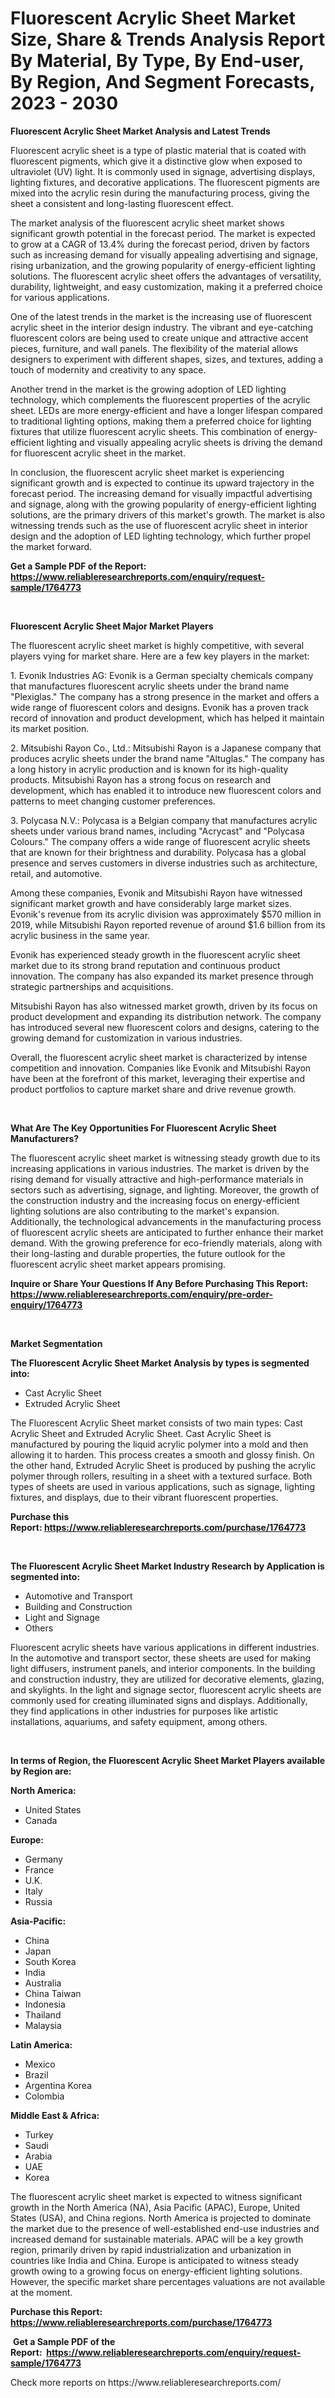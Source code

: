 <p><h1>Fluorescent Acrylic Sheet Market Size, Share & Trends Analysis Report By Material, By Type, By End-user, By Region, And Segment Forecasts, 2023 - 2030</h1></p><p><strong>Fluorescent Acrylic Sheet Market Analysis and Latest Trends</strong></p>
<p><p>Fluorescent acrylic sheet is a type of plastic material that is coated with fluorescent pigments, which give it a distinctive glow when exposed to ultraviolet (UV) light. It is commonly used in signage, advertising displays, lighting fixtures, and decorative applications. The fluorescent pigments are mixed into the acrylic resin during the manufacturing process, giving the sheet a consistent and long-lasting fluorescent effect.</p><p>The market analysis of the fluorescent acrylic sheet market shows significant growth potential in the forecast period. The market is expected to grow at a CAGR of 13.4% during the forecast period, driven by factors such as increasing demand for visually appealing advertising and signage, rising urbanization, and the growing popularity of energy-efficient lighting solutions. The fluorescent acrylic sheet offers the advantages of versatility, durability, lightweight, and easy customization, making it a preferred choice for various applications.</p><p>One of the latest trends in the market is the increasing use of fluorescent acrylic sheet in the interior design industry. The vibrant and eye-catching fluorescent colors are being used to create unique and attractive accent pieces, furniture, and wall panels. The flexibility of the material allows designers to experiment with different shapes, sizes, and textures, adding a touch of modernity and creativity to any space.</p><p>Another trend in the market is the growing adoption of LED lighting technology, which complements the fluorescent properties of the acrylic sheet. LEDs are more energy-efficient and have a longer lifespan compared to traditional lighting options, making them a preferred choice for lighting fixtures that utilize fluorescent acrylic sheets. This combination of energy-efficient lighting and visually appealing acrylic sheets is driving the demand for fluorescent acrylic sheet in the market.</p><p>In conclusion, the fluorescent acrylic sheet market is experiencing significant growth and is expected to continue its upward trajectory in the forecast period. The increasing demand for visually impactful advertising and signage, along with the growing popularity of energy-efficient lighting solutions, are the primary drivers of this market's growth. The market is also witnessing trends such as the use of fluorescent acrylic sheet in interior design and the adoption of LED lighting technology, which further propel the market forward.</p></p>
<p><strong>Get a Sample PDF of the Report:&nbsp; <a href="https://www.reliableresearchreports.com/enquiry/request-sample/1764773">https://www.reliableresearchreports.com/enquiry/request-sample/1764773</a></strong></p>
<p>&nbsp;</p>
<p><strong>Fluorescent Acrylic Sheet Major Market Players</strong></p>
<p><p>The fluorescent acrylic sheet market is highly competitive, with several players vying for market share. Here are a few key players in the market:</p><p>1. Evonik Industries AG: Evonik is a German specialty chemicals company that manufactures fluorescent acrylic sheets under the brand name "Plexiglas." The company has a strong presence in the market and offers a wide range of fluorescent colors and designs. Evonik has a proven track record of innovation and product development, which has helped it maintain its market position.</p><p>2. Mitsubishi Rayon Co., Ltd.: Mitsubishi Rayon is a Japanese company that produces acrylic sheets under the brand name "Altuglas." The company has a long history in acrylic production and is known for its high-quality products. Mitsubishi Rayon has a strong focus on research and development, which has enabled it to introduce new fluorescent colors and patterns to meet changing customer preferences.</p><p>3. Polycasa N.V.: Polycasa is a Belgian company that manufactures acrylic sheets under various brand names, including "Acrycast" and "Polycasa Colours." The company offers a wide range of fluorescent acrylic sheets that are known for their brightness and durability. Polycasa has a global presence and serves customers in diverse industries such as architecture, retail, and automotive.</p><p>Among these companies, Evonik and Mitsubishi Rayon have witnessed significant market growth and have considerably large market sizes. Evonik's revenue from its acrylic division was approximately $570 million in 2019, while Mitsubishi Rayon reported revenue of around $1.6 billion from its acrylic business in the same year.</p><p>Evonik has experienced steady growth in the fluorescent acrylic sheet market due to its strong brand reputation and continuous product innovation. The company has also expanded its market presence through strategic partnerships and acquisitions.</p><p>Mitsubishi Rayon has also witnessed market growth, driven by its focus on product development and expanding its distribution network. The company has introduced several new fluorescent colors and designs, catering to the growing demand for customization in various industries.</p><p>Overall, the fluorescent acrylic sheet market is characterized by intense competition and innovation. Companies like Evonik and Mitsubishi Rayon have been at the forefront of this market, leveraging their expertise and product portfolios to capture market share and drive revenue growth.</p></p>
<p>&nbsp;</p>
<p><strong>What Are The Key Opportunities For Fluorescent Acrylic Sheet Manufacturers?</strong></p>
<p><p>The fluorescent acrylic sheet market is witnessing steady growth due to its increasing applications in various industries. The market is driven by the rising demand for visually attractive and high-performance materials in sectors such as advertising, signage, and lighting. Moreover, the growth of the construction industry and the increasing focus on energy-efficient lighting solutions are also contributing to the market's expansion. Additionally, the technological advancements in the manufacturing process of fluorescent acrylic sheets are anticipated to further enhance their market demand. With the growing preference for eco-friendly materials, along with their long-lasting and durable properties, the future outlook for the fluorescent acrylic sheet market appears promising.</p></p>
<p><strong>Inquire or Share Your Questions If Any Before Purchasing This Report: <a href="https://www.reliableresearchreports.com/enquiry/pre-order-enquiry/1764773">https://www.reliableresearchreports.com/enquiry/pre-order-enquiry/1764773</a></strong></p>
<p>&nbsp;</p>
<p><strong>Market Segmentation</strong></p>
<p><strong>The Fluorescent Acrylic Sheet Market Analysis by types is segmented into:</strong></p>
<p><ul><li>Cast Acrylic Sheet</li><li>Extruded Acrylic Sheet</li></ul></p>
<p><p>The Fluorescent Acrylic Sheet market consists of two main types: Cast Acrylic Sheet and Extruded Acrylic Sheet. Cast Acrylic Sheet is manufactured by pouring the liquid acrylic polymer into a mold and then allowing it to harden. This process creates a smooth and glossy finish. On the other hand, Extruded Acrylic Sheet is produced by pushing the acrylic polymer through rollers, resulting in a sheet with a textured surface. Both types of sheets are used in various applications, such as signage, lighting fixtures, and displays, due to their vibrant fluorescent properties.</p></p>
<p><strong>Purchase this Report:&nbsp;<a href="https://www.reliableresearchreports.com/purchase/1764773">https://www.reliableresearchreports.com/purchase/1764773</a></strong></p>
<p>&nbsp;</p>
<p><strong>The Fluorescent Acrylic Sheet Market Industry Research by Application is segmented into:</strong></p>
<p><ul><li>Automotive and Transport</li><li>Building and Construction</li><li>Light and Signage</li><li>Others</li></ul></p>
<p><p>Fluorescent acrylic sheets have various applications in different industries. In the automotive and transport sector, these sheets are used for making light diffusers, instrument panels, and interior components. In the building and construction industry, they are utilized for decorative elements, glazing, and skylights. In the light and signage sector, fluorescent acrylic sheets are commonly used for creating illuminated signs and displays. Additionally, they find applications in other industries for purposes like artistic installations, aquariums, and safety equipment, among others.</p></p>
<p>&nbsp;</p>
<p><strong>In terms of Region, the Fluorescent Acrylic Sheet Market Players available by Region are:</strong></p>
<p>
    <p> <strong> North America: </strong>
        <ul>
            <li>United States</li>
            <li>Canada</li>
        </ul>
        </p> 
    <p> <strong> Europe: </strong>
        <ul>
            <li>Germany</li>
            <li>France</li>
            <li>U.K.</li>
            <li>Italy</li>
            <li>Russia</li>
        </ul>
        </p> 
    <p> <strong> Asia-Pacific: </strong>
        <ul>
            <li>China</li>
            <li>Japan</li>
            <li>South Korea</li>
            <li>India</li>
            <li>Australia</li>
            <li>China Taiwan</li>
            <li>Indonesia</li>
            <li>Thailand</li>
            <li>Malaysia</li>
        </ul>
        </p> 
    <p> <strong> Latin America: </strong>
        <ul>
            <li>Mexico</li>
            <li>Brazil</li>
            <li>Argentina Korea</li>
            <li>Colombia</li>
        </ul>
        </p> 
    <p> <strong> Middle East & Africa: </strong>
        <ul>
            <li>Turkey</li>
            <li>Saudi</li>
            <li>Arabia</li>
            <li>UAE</li>
            <li>Korea</li>
        </ul>
    </p>
    </p>
<p><p>The fluorescent acrylic sheet market is expected to witness significant growth in the North America (NA), Asia Pacific (APAC), Europe, United States (USA), and China regions. North America is projected to dominate the market due to the presence of well-established end-use industries and increased demand for sustainable materials. APAC will be a key growth region, primarily driven by rapid industrialization and urbanization in countries like India and China. Europe is anticipated to witness steady growth owing to a growing focus on energy-efficient lighting solutions. However, the specific market share percentages valuations are not available at the moment.</p></p>
<p><strong>Purchase this Report: <a href="https://www.reliableresearchreports.com/purchase/1764773">https://www.reliableresearchreports.com/purchase/1764773</a></strong></p>
<p>&nbsp;<strong>Get a Sample PDF of the Report:&nbsp;&nbsp;<a href="https://www.reliableresearchreports.com/enquiry/request-sample/1764773">https://www.reliableresearchreports.com/enquiry/request-sample/1764773</a></strong></p>
<p><strong></strong></p>
<p>Check more reports on https://www.reliableresearchreports.com/</p>